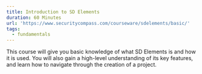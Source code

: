 ```yaml
---
title: Introduction to SD Elements
duration: 60 Minutes
url: 'https://www.securitycompass.com/courseware/sdelements/basic/'
tags:
  - fundamentals
---
```

This course will give you basic knowledge of what SD Elements is and how it is used. You will also gain a high-level understanding of its key features, and learn how to navigate through the creation of a project.
